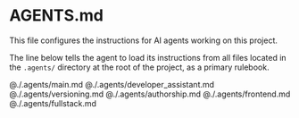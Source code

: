 # AGENTS.md

This file configures the instructions for AI agents working on this project.

The line below tells the agent to load its instructions from all files
located in the `.agents/` directory at the root of the project, as a primary rulebook.

@./.agents/main.md
@./.agents/developer_assistant.md
@./.agents/versioning.md
@./.agents/authorship.md
@./.agents/frontend.md
@./.agents/fullstack.md
